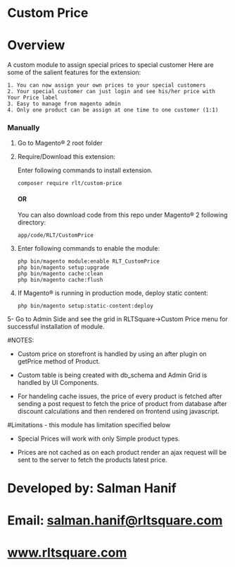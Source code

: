 # Custom Price

# Overview

A custom module to assign special prices to special customer
Here are some of the salient features for the extension:

```
1. You can now assign your own prices to your special customers
2. Your special customer can just login and see his/her price with Your Price label
3. Easy to manage from magento admin
4. Only one product can be assign at one time to one customer (1:1)
```


### Manually

1. Go to Magento® 2 root folder

2. Require/Download this extension:

   Enter following commands to install extension.

   ```
   composer require rlt/custom-price
   ```
   #### OR

   You can also download code from this repo under Magento® 2 following directory:

    ```
    app/code/RLT/CustomPrice
   
3. Enter following commands to enable the module:

   ```
   php bin/magento module:enable RLT_CustomPrice
   php bin/magento setup:upgrade
   php bin/magento cache:clean
   php bin/magento cache:flush
   ```
4. If Magento® is running in production mode, deploy static content:

   ```
   php bin/magento setup:static-content:deploy
   ```

5- Go to Admin Side and see the grid in RLTSquare->Custom Price menu for successful installation of module.

#NOTES:

- Custom price on storefront is handled by using an after plugin on getPrice method of Product.
  
- Custom table is being created with db_schema and Admin Grid is handled by UI Components.

- For handeling cache issues, the price of every product is fetched after sending a post request to fetch the price of product from database after discount calculations and then rendered on frontend using javascript.

#Limitations - this module has limitation specified below
 
- Special Prices will work with only Simple product types.

- Prices are not cached as on each product render an ajax request will be sent to the server to fetch the products latest price.

# Developed by: Salman Hanif
# Email: salman.hanif@rltsquare.com
# www.rltsquare.com
